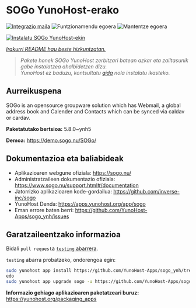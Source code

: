 <!--
Ohart ongi: README hau automatikoki sortu da <https://github.com/YunoHost/apps/tree/master/tools/readme_generator>ri esker
EZ editatu eskuz.
-->

# SOGo YunoHost-erako

[![Integrazio maila](https://dash.yunohost.org/integration/sogo.svg)](https://ci-apps.yunohost.org/ci/apps/sogo/) ![Funtzionamendu egoera](https://ci-apps.yunohost.org/ci/badges/sogo.status.svg) ![Mantentze egoera](https://ci-apps.yunohost.org/ci/badges/sogo.maintain.svg)

[![Instalatu SOGo YunoHost-ekin](https://install-app.yunohost.org/install-with-yunohost.svg)](https://install-app.yunohost.org/?app=sogo)

*[Irakurri README hau beste hizkuntzatan.](./ALL_README.md)*

> *Pakete honek SOGo YunoHost zerbitzari batean azkar eta zailtasunik gabe instalatzea ahalbidetzen dizu.*  
> *YunoHost ez baduzu, kontsultatu [gida](https://yunohost.org/install) nola instalatu ikasteko.*

## Aurreikuspena

SOGo is an opensource groupware solution which has Webmail, a global address book and Calender and Contacts which can be synced via caldav or cardav.


**Paketatutako bertsioa:** 5.8.0~ynh5

**Demoa:** <https://demo.sogo.nu/SOGo/>
## Dokumentazioa eta baliabideak

- Aplikazioaren webgune ofiziala: <https://sogo.nu/>
- Administratzaileen dokumentazio ofiziala: <https://www.sogo.nu/support.html#/documentation>
- Jatorrizko aplikazioaren kode-gordailua: <https://github.com/inverse-inc/sogo>
- YunoHost Denda: <https://apps.yunohost.org/app/sogo>
- Eman errore baten berri: <https://github.com/YunoHost-Apps/sogo_ynh/issues>

## Garatzaileentzako informazioa

Bidali `pull request`a [`testing` abarrera](https://github.com/YunoHost-Apps/sogo_ynh/tree/testing).

`testing` abarra probatzeko, ondorengoa egin:

```bash
sudo yunohost app install https://github.com/YunoHost-Apps/sogo_ynh/tree/testing --debug
edo
sudo yunohost app upgrade sogo -u https://github.com/YunoHost-Apps/sogo_ynh/tree/testing --debug
```

**Informazio gehiago aplikazioaren paketatzeari buruz:** <https://yunohost.org/packaging_apps>
